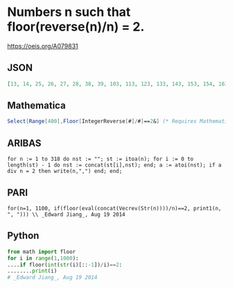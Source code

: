 # Numbers n such that floor\(reverse\(n\)/n\) \= 2\.
https://oeis.org/A079831
## JSON
```JSON
[13, 14, 25, 26, 27, 28, 38, 39, 103, 113, 123, 133, 143, 153, 154, 163, 164, 173, 174, 183, 184, 193, 194, 205, 206, 215, 216, 225, 226, 235, 236, 245, 246, 255, 256, 257, 265, 266, 267, 275, 276, 277, 285, 286, 287, 295, 296, 297, 298, 307, 308, 309, 317]
```
## Mathematica
```Mathematica
Select[Range[400],Floor[IntegerReverse[#]/#]==2&] (* Requires Mathematica version 10 or later *) (* _Harvey P. Dale_, Feb 05 2019 *)
```
## ARIBAS
```ARIBAS
for n := 1 to 318 do nst := ""; st := itoa(n); for i := 0 to length(st) - 1 do nst := concat(st[i],nst); end; a := atoi(nst); if a div n = 2 then write(n,",") end; end;
```
## PARI
```PARI
for(n=1, 1100, if(floor(eval(concat(Vecrev(Str(n))))/n)==2, print1(n, ", "))) \\ _Edward Jiang_, Aug 19 2014
```
## Python
```Python
from math import floor
for i in range(1,1000):
....if floor(int(str(i)[::-1])/i)==2:
........print(i)
# _Edward Jiang_, Aug 19 2014
```
